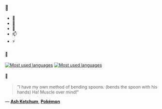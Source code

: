 ### 👋

- 🔭
- 🌱
- 💬
- 📫
- ⚡

#### 🧏

[![Most used languages](https://github-readme-stats-aynah.vercel.app/api/top-langs/?username=aynh&theme=solarized-dark&langs_count=6&layout=compact&hide_title=true)](https://github.com/anuraghazra/github-readme-stats#gh-dark-mode-only)
[![Most used languages](https://github-readme-stats-aynah.vercel.app/api/top-langs/?username=aynh&theme=solarized-light&langs_count=6&layout=compact&hide_title=true)](https://github.com/anuraghazra/github-readme-stats#gh-light-mode-only)

#### 💬

> "I have my own method of bending spoons. (bends the spoon with his hands) Ha! Muscle over mind!"

&mdash; [**Ash Ketchum**](https://myanimelist.net/character.php?q=Ash%20Ketchum&cat=character), [**Pokémon**](https://myanimelist.net/search/all?q=Pok%C3%A9mon&cat=all)
